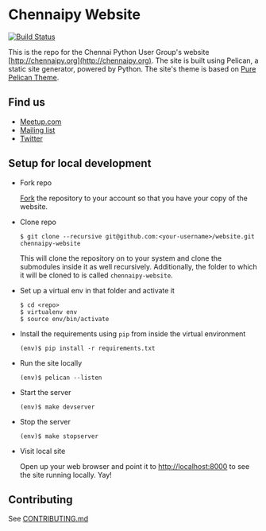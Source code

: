 # Chennaipy Website

[![Build Status](https://travis-ci.org/Chennaipy/website.svg?branch=master)](https://travis-ci.org/Chennaipy/website)

This is the repo for the Chennai Python User Group's website [http://chennaipy.org](http://chennaipy.org). The site is built using Pelican, a static site generator, powered by Python. The site's theme is based on [Pure Pelican Theme](https://github.com/PurePelicanTheme/pure-single).

## Find us

* [Meetup.com](http://www.meetup.com/chennaipy/)
* [Mailing list](https://mail.python.org/mailman/listinfo/chennaipy)
* [Twitter](http://twitter.com/chennaipy)

## Setup for local development

* Fork repo

  [Fork](https://github.com/Chennaipy/website/fork) the repository to your account so that you have your copy of the website.

* Clone repo

  ```
  $ git clone --recursive git@github.com:<your-username>/website.git chennaipy-website
  ```

  This will clone the repository on to your system and clone the submodules inside it as well recursively. Additionally, the folder to which it will be cloned to is called `chennaipy-website`.

* Set up a virtual env in that folder and activate it

  ```
  $ cd <repo>
  $ virtualenv env
  $ source env/bin/activate
  ```

* Install the requirements using `pip` from inside the virtual environment

  ```
  (env)$ pip install -r requirements.txt
  ```

* Run the site locally

  ```
  (env)$ pelican --listen
  ```

* Start the server

  ```
  (env)$ make devserver
  ```

* Stop the server

  ```
  (env)$ make stopserver
  ```

* Visit local site

  Open up your web browser and point it to [http://localhost:8000](http://localhost:8000) to see the site running locally. Yay!

## Contributing

See [CONTRIBUTING.md](CONTRIBUTING.md)
